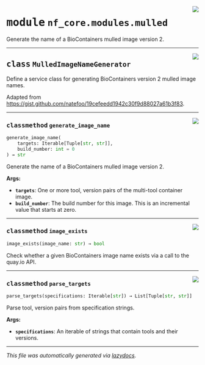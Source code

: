 <!-- markdownlint-disable -->

<a href="../../../../../../tools/nf_core/modules/mulled.py#L0"><img align="right" style="float:right;" src="https://img.shields.io/badge/-source-cccccc?style=flat-square"></a>

# <kbd>module</kbd> `nf_core.modules.mulled`

Generate the name of a BioContainers mulled image version 2.

---

<a href="../../../../../../tools/nf_core/modules/mulled.py#L16"><img align="right" style="float:right;" src="https://img.shields.io/badge/-source-cccccc?style=flat-square"></a>

## <kbd>class</kbd> `MulledImageNameGenerator`

Define a service class for generating BioContainers version 2 mulled image names.

Adapted from https://gist.github.com/natefoo/19cefeedd1942c30f9d88027a61b3f83.

---

<a href="../../../../../../tools/nf_core/modules/mulled.py#L50"><img align="right" style="float:right;" src="https://img.shields.io/badge/-source-cccccc?style=flat-square"></a>

### <kbd>classmethod</kbd> `generate_image_name`

```python
generate_image_name(
    targets: Iterable[Tuple[str, str]],
    build_number: int = 0
) → str
```

Generate the name of a BioContainers mulled image version 2.

**Args:**

- <b>`targets`</b>: One or more tool, version pairs of the multi-tool container image.
- <b>`build_number`</b>: The build number for this image. This is an incremental value that starts at zero.

---

<a href="../../../../../../tools/nf_core/modules/mulled.py#L62"><img align="right" style="float:right;" src="https://img.shields.io/badge/-source-cccccc?style=flat-square"></a>

### <kbd>classmethod</kbd> `image_exists`

```python
image_exists(image_name: str) → bool
```

Check whether a given BioContainers image name exists via a call to the quay.io API.

---

<a href="../../../../../../tools/nf_core/modules/mulled.py#L26"><img align="right" style="float:right;" src="https://img.shields.io/badge/-source-cccccc?style=flat-square"></a>

### <kbd>classmethod</kbd> `parse_targets`

```python
parse_targets(specifications: Iterable[str]) → List[Tuple[str, str]]
```

Parse tool, version pairs from specification strings.

**Args:**

- <b>`specifications`</b>: An iterable of strings that contain tools and their versions.

---

_This file was automatically generated via [lazydocs](https://github.com/ml-tooling/lazydocs)._
